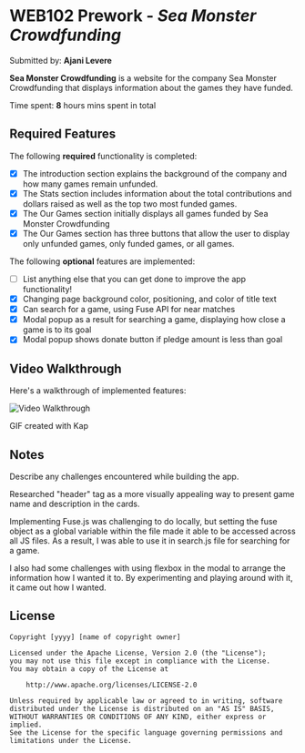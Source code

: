 # WEB102 Prework - *Sea Monster Crowdfunding*

Submitted by: **Ajani Levere**

**Sea Monster Crowdfunding** is a website for the company Sea Monster Crowdfunding that displays information about the games they have funded.

Time spent: **8** hours mins spent in total

## Required Features

The following **required** functionality is completed:

* [X] The introduction section explains the background of the company and how many games remain unfunded.
* [X] The Stats section includes information about the total contributions and dollars raised as well as the top two most funded games.
* [X] The Our Games section initially displays all games funded by Sea Monster Crowdfunding
* [X] The Our Games section has three buttons that allow the user to display only unfunded games, only funded games, or all games.

The following **optional** features are implemented:

* [ ] List anything else that you can get done to improve the app functionality!
* [X] Changing page background color, positioning, and color of title text
* [X] Can search for a game, using Fuse API for near matches
* [X] Modal popup as a result for searching a game, displaying how close a game is to its goal
* [X] Modal popup shows donate button if pledge amount is less than goal

## Video Walkthrough

Here's a walkthrough of implemented features:

<img src='./assets/DEMO.gif' title='Video Walkthrough' alt='Video Walkthrough' />

<!-- Replace this with whatever GIF tool you used! -->
GIF created with Kap  
<!-- Recommended tools:
[Kap](https://getkap.co/) for macOS
[ScreenToGif](https://www.screentogif.com/) for Windows
[peek](https://github.com/phw/peek) for Linux. -->

## Notes

Describe any challenges encountered while building the app.

Researched "header" tag as a more visually appealing way to present game name and description in the cards.

Implementing Fuse.js was challenging to do locally, but setting the fuse object as a global variable within the file made it able to be accessed across all JS files. As a result, I was able to use it in search.js file for searching for a game.

I also had some challenges with using flexbox in the modal to arrange the information how I wanted it to. By experimenting and playing around with it, it came out how I wanted.

## License

    Copyright [yyyy] [name of copyright owner]

    Licensed under the Apache License, Version 2.0 (the "License");
    you may not use this file except in compliance with the License.
    You may obtain a copy of the License at

        http://www.apache.org/licenses/LICENSE-2.0

    Unless required by applicable law or agreed to in writing, software
    distributed under the License is distributed on an "AS IS" BASIS,
    WITHOUT WARRANTIES OR CONDITIONS OF ANY KIND, either express or implied.
    See the License for the specific language governing permissions and
    limitations under the License.
